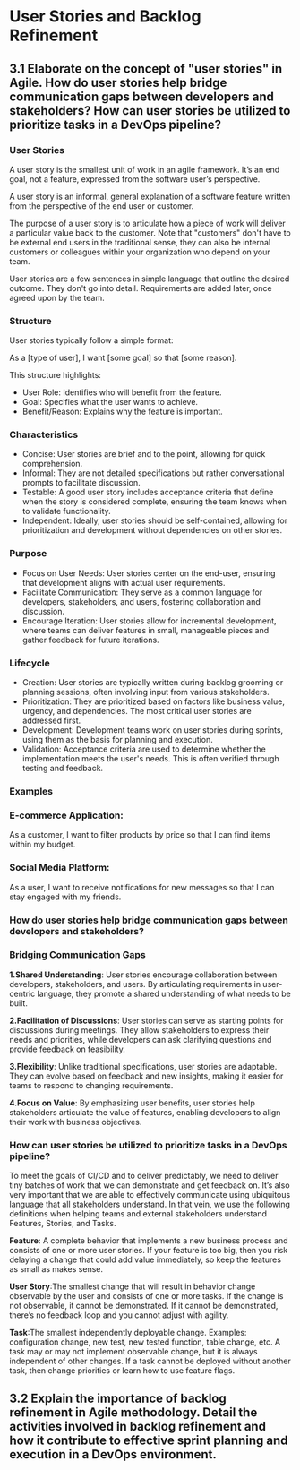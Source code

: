 # User Stories and Backlog Refinement

## 3.1 Elaborate on the concept of "user stories" in Agile. How do user stories help bridge communication gaps between developers and stakeholders? How can user stories be utilized to prioritize tasks in a DevOps pipeline? 

### User Stories

A user story is the smallest unit of work in an agile framework. It’s an end goal, not a feature, expressed from the software user’s perspective.

A user story is an informal, general explanation of a software feature written from the perspective of the end user or customer. 

The purpose of a user story is to articulate how a piece of work will deliver a particular value back to the customer. Note that "customers" don't have to be external end users in the traditional sense, they can also be internal customers or colleagues within your organization who depend on your team.

User stories are a few sentences in simple language that outline the desired outcome. They don't go into detail. Requirements are added later, once agreed upon by the team.

### Structure
User stories typically follow a simple format:

As a [type of user], I want [some goal] so that [some reason].

This structure highlights:

- User Role: Identifies who will benefit from the feature.
- Goal: Specifies what the user wants to achieve.
- Benefit/Reason: Explains why the feature is important.

### Characteristics

- Concise: User stories are brief and to the point, allowing for quick comprehension.
- Informal: They are not detailed specifications but rather conversational prompts to facilitate discussion.
- Testable: A good user story includes acceptance criteria that define when the story is considered complete, ensuring the team knows when to validate functionality.
- Independent: Ideally, user stories should be self-contained, allowing for prioritization and development without dependencies on other stories.

### Purpose

- Focus on User Needs: User stories center on the end-user, ensuring that development aligns with actual user requirements.
- Facilitate Communication: They serve as a common language for developers, stakeholders, and users, fostering collaboration and discussion.
- Encourage Iteration: User stories allow for incremental development, where teams can deliver features in small, manageable pieces and gather feedback for future iterations.
  
### Lifecycle

- Creation: User stories are typically written during backlog grooming or planning sessions, often involving input from various stakeholders.
- Prioritization: They are prioritized based on factors like business value, urgency, and dependencies. The most critical user stories are addressed first.
- Development: Development teams work on user stories during sprints, using them as the basis for planning and execution.
- Validation: Acceptance criteria are used to determine whether the implementation meets the user's needs. This is often verified through testing and feedback.
  
### Examples

### E-commerce Application:

As a customer, I want to filter products by price so that I can find items within my budget.

### Social Media Platform:

As a user, I want to receive notifications for new messages so that I can stay engaged with my friends.

### How do user stories help bridge communication gaps between developers and stakeholders?

### Bridging Communication Gaps

**1.Shared Understanding**: User stories encourage collaboration between developers, stakeholders, and users. By articulating requirements in user-centric language, they promote a shared understanding of what 
 needs to be built.

**2.Facilitation of Discussions**: User stories can serve as starting points for discussions during meetings. They allow stakeholders to express their needs and priorities, while developers can ask clarifying 
 questions and provide feedback on feasibility.

**3.Flexibility**: Unlike traditional specifications, user stories are adaptable. They can evolve based on feedback and new insights, making it easier for teams to respond to changing requirements.

**4.Focus on Value**: By emphasizing user benefits, user stories help stakeholders articulate the value of features, enabling developers to align their work with business objectives.

### How can user stories be utilized to prioritize tasks in a DevOps pipeline?

To meet the goals of CI/CD and to deliver predictably, we need to deliver tiny batches of work that we can demonstrate and get feedback on. It’s also very important that we are able to effectively communicate using ubiquitous language that all stakeholders understand. In that vein, we use the following definitions when helping teams and external stakeholders understand Features, Stories, and Tasks.

**Feature**: A complete behavior that implements a new business process and consists of one or more user stories. If your feature is too big, then you risk delaying a change that could add value immediately, so keep the features as small as makes sense.

**User Story**:The smallest change that will result in behavior change observable by the user and consists of one or more tasks. If the change is not observable, it cannot be demonstrated. If it cannot be demonstrated, there’s no feedback loop and you cannot adjust with agility.

**Task**:The smallest independently deployable change. Examples: configuration change, new test, new tested function, table change, etc. A task may or may not implement observable change, but it is always independent of other changes. If a task cannot be deployed without another task, then change priorities or learn how to use feature flags.


## 3.2 Explain the importance of backlog refinement in Agile methodology. Detail the activities involved in backlog refinement and how it contribute to effective sprint planning and execution in a DevOps environment.

